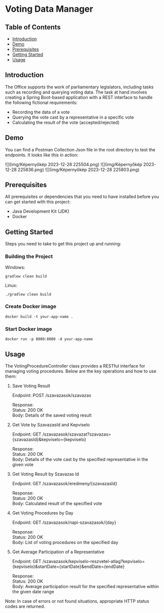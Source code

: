# Voting Data Manager

## Table of Contents
- [Introduction](#introduction)
- [Demo](#demo)
- [Prerequisites](#prerequisites)
- [Getting Started](#getting-started)
- [Usage](#usage)

## Introduction

The Office supports the work of parliamentary legislators, including tasks such as recording and querying voting data. The task at hand involves creating a Spring Boot-based application with a REST interface to handle the following fictional requirements:  

- Recording the data of a vote  
- Querying the vote cast by a representative in a specific vote  
- Calculating the result of the vote (accepted/rejected)

## Demo

You can find a Postman Collection Json file in the root directory to test the endpoints. It looks like this in action:

![](img/Képernyőkép 2023-12-28 225504.png)
![](img/Képernyőkép 2023-12-28 225836.png)
![](img/Képernyőkép 2023-12-28 225803.png)

## Prerequisites

All prerequisites or dependencies that you need to have installed before you can get started with this project:    

- Java Development Kit (JDK)
- Docker

## Getting Started

Steps you need to take to get this project up and running:

### Building the Project
    
Windows:

    gradlew clean build

Linux:

    ./gradlew clean build

### Create Docker image

    docker build -t your-app-name .

### Start Docker image

    docker run -p 8080:8080 -d your-app-name

## Usage
The VotingProcedureController class provides a RESTful interface for managing voting procedures. Below are the key operations and how to use them:

1. Save Voting Result

   Endpoint: POST /szavazasok/szavazas
 
   Response:  
   Status: 200 OK  
   Body: Details of the saved voting result

2. Get Vote by SzavazasId and Kepviselo

   Endpoint: GET /szavazasok/szavazat?szavazas={szavazasId}&kepviselo={kepviselo}

   Response:  
   Status: 200 OK  
   Body: Details of the vote cast by the specified representative in the given vote

3. Get Voting Result by Szavazas Id

   Endpoint: GET /szavazasok/eredmeny/{szavazasId}

   Response:  
   Status: 200 OK  
   Body: Calculated result of the specified vote

4. Get Voting Procedures by Day

   Endpoint: GET /szavazasok/napi-szavazasok/{day}

   Response:  
   Status: 200 OK  
   Body: List of voting procedures on the specified day

5. Get Average Participation of a Representative

   Endpoint: GET /szavazasok/kepviselo-reszvetel-atlag?kepviselo={kepviselo}&startDate={startDate}&endDate={endDate}

   Response:  
   Status: 200 OK  
   Body: Average participation result for the specified representative within the given date range

Note: In case of errors or not found situations, appropriate HTTP status codes are returned.
